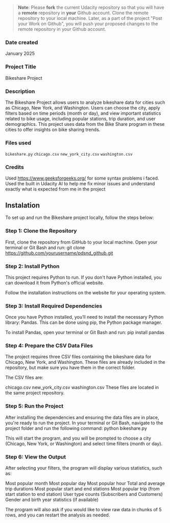 >**Note**: Please **fork** the current Udacity repository so that you will have a **remote** repository in **your** Github account. Clone the remote repository to your local machine. Later, as a part of the project "Post your Work on Github", you will push your proposed changes to the remote repository in your Github account.

### Date created
January 2025

### Project Title
Bikeshare Project

### Description
The Bikeshare Project allows users to analyze bikeshare data for cities such as Chicago, New York, and Washington. Users can choose the city, apply filters based on time periods (month or day), and view important statistics related to bike usage, including popular stations, trip duration, and user demographics. This project uses data from the Bike Share program in these cities to offer insights on bike sharing trends.

### Files used
`bikeshare.py`
`chicago.csv`
`new_york_city.csv`
`washington.csv`

### Credits
Used https://www.geeksforgeeks.org/ for some syntax problems i faced.
Used the built in Udacity AI to help me fix minor issues and understand exactly what is expected from me in the project

## Instalation

To set up and run the Bikeshare project locally, follow the steps below:

### Step 1: Clone the Repository

First, clone the repository from GitHub to your local machine. Open your terminal or Git Bash and run:
git clone https://github.com/yourusername/pdsnd_github.git

### Step 2: Install Python
This project requires Python to run. If you don't have Python installed, you can download it from Python's official website.

Follow the installation instructions on the website for your operating system.

### Step 3: Install Required Dependencies
Once you have Python installed, you’ll need to install the necessary Python library: Pandas. This can be done using pip, the Python package manager.

To install Pandas, open your terminal or Git Bash and run:
pip install pandas

### Step 4: Prepare the CSV Data Files
The project requires three CSV files containing the bikeshare data for Chicago, New York, and Washington. These files are already included in the repository, but make sure you have them in the correct folder.

The CSV files are:

chicago.csv
new_york_city.csv
washington.csv
These files are located in the same project repository.

### Step 5: Run the Project
After installing the dependencies and ensuring the data files are in place, you're ready to run the project. In your terminal or Git Bash, navigate to the project folder and run the following command:
python bikeshare.py

This will start the program, and you will be prompted to choose a city (Chicago, New York, or Washington) and select time filters (month or day).

### Step 6: View the Output
After selecting your filters, the program will display various statistics, such as:

Most popular month
Most popular day
Most popular hour
Total and average trip durations
Most popular start and end stations
Most popular trip (from start station to end station)
User type counts (Subscribers and Customers)
Gender and birth year statistics (if available)

The program will also ask if you would like to view raw data in chunks of 5 rows, and you can restart the analysis as needed.
